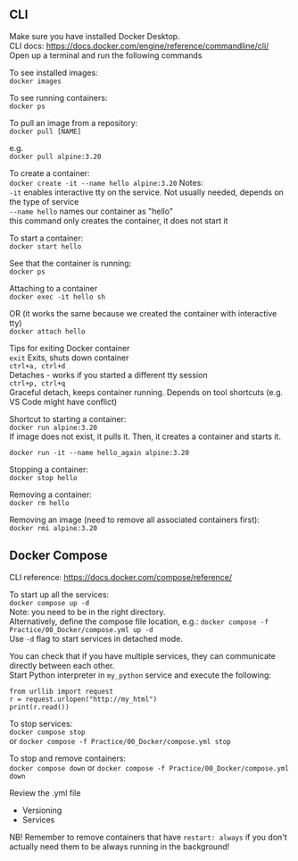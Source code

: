 ## CLI

Make sure you have installed Docker Desktop.  
CLI docs: https://docs.docker.com/engine/reference/commandline/cli/   
Open up a terminal and run the following commands  

To see installed images:  
`docker images`  

To see running containers:  
`docker ps` 

To pull an image from a repository:  
`docker pull [NAME]`

e.g.   
`docker pull alpine:3.20`

To create a container:  
`docker create -it --name hello alpine:3.20`
Notes:  
`-it` enables interactive tty on the service. Not usually needed, depends on the type of service  
`--name hello` names our container as "hello"  
this command only creates the container, it does not start it  

To start a container:  
`docker start hello`

See that the container is running:  
`docker ps` 

Attaching to a container  
`docker exec -it hello sh`

OR (it works the same because we created the container with interactive tty)  
`docker attach hello`

Tips for exiting Docker container  
`exit` 
Exits, shuts down container  
`ctrl+a, ctrl+d`  
Detaches - works if you started a different tty session  
`ctrl+p, ctrl+q`  
Graceful detach, keeps container running. Depends on tool shortcuts (e.g. VS Code might have conflict)  

Shortcut to starting a container:  
`docker run alpine:3.20`  
If image does not exist, it pulls it. Then, it creates a container and starts it.  

`docker run -it --name hello_again alpine:3.20`  

Stopping a container:  
`docker stop hello`

Removing a container:  
`docker rm hello`

Removing an image (need to remove all associated containers first):  
`docker rmi alpine:3.20`



## Docker Compose

CLI reference: https://docs.docker.com/compose/reference/ 

To start up all the services:  
`docker compose up -d`  
Note: you need to be in the right directory.  
Alternatively, define the compose file location, e.g.:
`docker compose -f Practice/00_Docker/compose.yml up -d`  
Use `-d` flag to start services in detached mode.  

You can check that if you have multiple services, they can communicate directly between each other.  
Start Python interpreter in `my_python` service and execute the following:  
```
from urllib import request  
r = request.urlopen("http://my_html")  
print(r.read()) 
```   

To stop services:  
`docker compose stop`  
or 
`docker compose -f Practice/00_Docker/compose.yml stop`

To stop and remove containers:  
`docker compose down` 
or 
`docker compose -f Practice/00_Docker/compose.yml down`

Review the .yml file  
* Versioning
* Services

NB! Remember to remove containers that have `restart: always` if you don't actually need them to be always running in the background!
